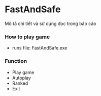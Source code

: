 # FastAndSafe
Mô tả chi tiết và sử dụng đọc trong báo cáo
### How to play game
* runs file: FastAndSafe.exe 
### Function 
* Play game
* Autoplay
* Ranked
* Exit

